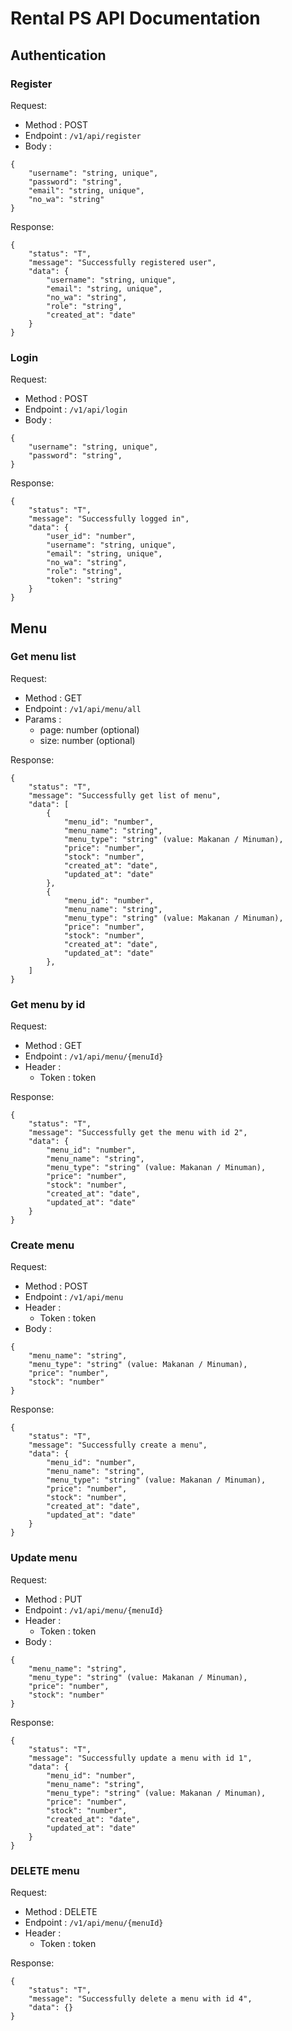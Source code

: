# Rental PS API Documentation

## Authentication

### Register

Request:
- Method : POST
- Endpoint : `/v1/api/register`
- Body :
```
{
    "username": "string, unique",
    "password": "string",
    "email": "string, unique",
    "no_wa": "string"
}
```

Response:
```
{
    "status": "T",
    "message": "Successfully registered user",
    "data": {
        "username": "string, unique",
        "email": "string, unique",
        "no_wa": "string",
        "role": "string",
        "created_at": "date"
    }
}
```

### Login

Request:
- Method : POST
- Endpoint : `/v1/api/login`
- Body :
```
{
    "username": "string, unique",
    "password": "string",
}
```

Response:
```
{
    "status": "T",
    "message": "Successfully logged in",
    "data": {
        "user_id": "number",
        "username": "string, unique",
        "email": "string, unique",
        "no_wa": "string",
        "role": "string",
        "token": "string"
    }
}
```

## Menu

### Get menu list

Request:
- Method : GET
- Endpoint : `/v1/api/menu/all`
- Params :
  - page: number (optional)
  - size: number (optional)

Response:
```
{
    "status": "T",
    "message": "Successfully get list of menu",
    "data": [
        {
            "menu_id": "number",
            "menu_name": "string",
            "menu_type": "string" (value: Makanan / Minuman),
            "price": "number",
            "stock": "number",
            "created_at": "date",
            "updated_at": "date"
        },
        {
            "menu_id": "number",
            "menu_name": "string",
            "menu_type": "string" (value: Makanan / Minuman),
            "price": "number",
            "stock": "number",
            "created_at": "date",
            "updated_at": "date"
        },
    ]
}
```

### Get menu by id

Request:
- Method : GET
- Endpoint : `/v1/api/menu/{menuId}`
- Header :
  - Token : token

Response:
```
{
    "status": "T",
    "message": "Successfully get the menu with id 2",
    "data": {
        "menu_id": "number",
        "menu_name": "string",
        "menu_type": "string" (value: Makanan / Minuman),
        "price": "number",
        "stock": "number",
        "created_at": "date",
        "updated_at": "date"
    }
}
```

### Create menu

Request:
- Method : POST
- Endpoint : `/v1/api/menu`
- Header :
    - Token : token
- Body :
```
{
    "menu_name": "string",
    "menu_type": "string" (value: Makanan / Minuman),
    "price": "number",
    "stock": "number"
}
```

Response:
```
{
    "status": "T",
    "message": "Successfully create a menu",
    "data": {
        "menu_id": "number",
        "menu_name": "string",
        "menu_type": "string" (value: Makanan / Minuman),
        "price": "number",
        "stock": "number",
        "created_at": "date",
        "updated_at": "date"
    }
}
```

### Update menu

Request:
- Method : PUT
- Endpoint : `/v1/api/menu/{menuId}`
- Header :
    - Token : token
- Body :
```
{
    "menu_name": "string",
    "menu_type": "string" (value: Makanan / Minuman),
    "price": "number",
    "stock": "number"
}
```

Response:
```
{
    "status": "T",
    "message": "Successfully update a menu with id 1",
    "data": {
        "menu_id": "number",
        "menu_name": "string",
        "menu_type": "string" (value: Makanan / Minuman),
        "price": "number",
        "stock": "number",
        "created_at": "date",
        "updated_at": "date"
    }
}
```

### DELETE menu 

Request:
- Method : DELETE
- Endpoint : `/v1/api/menu/{menuId}`
- Header :
    - Token : token

Response:
```
{
    "status": "T",
    "message": "Successfully delete a menu with id 4",
    "data": {}
}
```